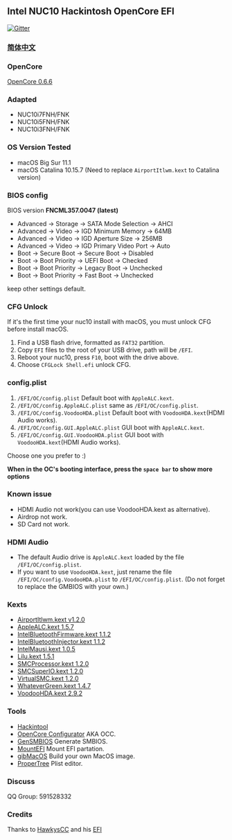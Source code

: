 
## Intel NUC10 Hackintosh OpenCore EFI

[![Gitter](https://badges.gitter.im/hackintosh-efi/intel-nuc10.svg)](https://gitter.im/hackintosh-efi/intel-nuc10?utm_source=badge&utm_medium=badge&utm_campaign=pr-badge)

### [简体中文](README.zh_CN.md)

### OpenCore

[OpenCore 0.6.6](https://github.com/acidanthera/OpenCorePkg)


### Adapted

- NUC10i7FNH/FNK
- NUC10i5FNH/FNK
- NUC10i3FNH/FNK


### OS Version Tested

- macOS Big Sur 11.1
- macOS Catalina 10.15.7 (Need to replace `AirportItlwm.kext` to Catalina version)


### BIOS config

BIOS version **FNCML357.0047 (latest)**

- Advanced -> Storage -> SATA Mode Selection -> AHCI
- Advanced -> Video -> IGD Minimum Memory -> 64MB
- Advanced -> Video -> IGD Aperture Size -> 256MB
- Advanced -> Video -> IGD Primary Video Port -> Auto
- Boot -> Secure Boot -> Secure Boot -> Disabled
- Boot -> Boot Priority -> UEFI Boot -> Checked
- Boot -> Boot Priority -> Legacy Boot -> Unchecked
- Boot -> Boot Priority -> Fast Boot -> Unchecked

keep other settings default.


### CFG Unlock

If it's the first time your nuc10 install with macOS, you must unlock CFG before install macOS.

1. Find a USB flash drive, formatted as `FAT32` partition.
2. Copy `EFI` files to the root of your USB drive, path will be `/EFI`.
3. Reboot your nuc10, press `F10`, boot with the drive above. 
4. Choose `CFGLock Shell.efi` unlock CFG. 


### config.plist

1. `/EFI/OC/config.plist` Default boot with `AppleALC.kext`.
2. `/EFI/OC/config.AppleALC.plist` same as `/EFI/OC/config.plist`.
3. `/EFI/OC/config.VoodooHDA.plist` Default boot with `VoodooHDA.kext`(HDMI Audio works).
4. `/EFI/OC/config.GUI.AppleALC.plist` GUI boot with `AppleALC.kext`.
5. `/EFI/OC/config.GUI.VoodooHDA.plist` GUI boot with `VoodooHDA.kext`(HDMI Audio works).

Choose one you prefer to :)   

**When in the OC's booting interface, press the `space bar` to show more options**


### Known issue

- HDMI Audio not work(you can use VoodooHDA.kext as alternative).
- Airdrop not work.
- SD Card not work.


### HDMI Audio

- The default Audio drive is `AppleALC.kext` loaded by the file `/EFI/OC/config.plist`.
- If you want to use `VoodooHDA.kext`, just rename the file `/EFI/OC/config.VoodooHDA.plist` to `/EFI/OC/config.plist`. (Do not forget to replace the GMBIOS with your own.)


### Kexts

- [AirportItlwm.kext v1.2.0](https://github.com/OpenIntelWireless/itlwm)
- [AppleALC.kext 1.5.7](https://github.com/acidanthera/AppleALC)
- [IntelBluetoothFirmware.kext 1.1.2](https://github.com/OpenIntelWireless/IntelBluetoothFirmware)
- [IntelBluetoothInjector.kext 1.1.2](https://github.com/OpenIntelWireless/IntelBluetoothFirmware)
- [IntelMausi.kext 1.0.5](https://github.com/acidanthera/IntelMausi)
- [Lilu.kext 1.5.1](https://github.com/acidanthera/Lilu)
- [SMCProcessor.kext 1.2.0](https://github.com/acidanthera/VirtualSMC)
- [SMCSuperIO.kext 1.2.0](https://github.com/acidanthera/VirtualSMC)
- [VirtualSMC.kext 1.2.0](https://github.com/acidanthera/VirtualSMC)
- [WhateverGreen.kext 1.4.7](https://github.com/acidanthera/WhateverGreen)
- [VoodooHDA.kext 2.9.2](https://github.com/chris1111/VoodooHDA-OC) 


### Tools

- [Hackintool](https://github.com/headkaze/Hackintool) 
- [OpenCore Configurator](https://mackie100projects.altervista.org/opencore-configurator/) AKA OCC.
- [GenSMBIOS](https://github.com/corpnewt/GenSMBIOS) Generate SMBIOS.
- [MountEFI](https://github.com/corpnewt/MountEFI) Mount EFI partation.
- [gibMacOS](https://github.com/corpnewt/gibMacOS) Build your own MacOS image.
- [ProperTree](https://github.com/corpnewt/ProperTree) Plist editor.


### Discuss

QQ Group: 591528332


### Credits

Thanks to [HawkysCC](https://github.com/HawkysCC) and his [EFI](https://github.com/HawkysCC/Hackintosh-NUC10i7)


